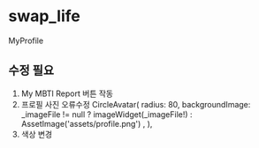 # swap_life

MyProfile


## 수정 필요

1. My MBTI Report 버튼 작동
2. 프로필 사진 오류수정
   CircleAvatar(
                radius: 80,
                backgroundImage: _imageFile != null
                    ? imageWidget(_imageFile!)
                    : AssetImage('assets/profile.png') ,
              ),
3. 색상 변경
